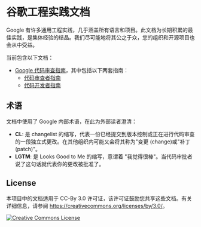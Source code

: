 # 谷歌工程实践文档

Google 有许多通用工程实践，几乎涵盖所有语言和项目。此文档为长期积累的最佳实践，是集体经验的结晶。我们尽可能地将其公之于众，您的组织和开源项目也会从中受益。

当前包含以下文档：

*   [Google 代码审查指南](review/index.md)，其中包括以下两套指南：
    *   [代码审查者指南](review/reviewer/index.md)
    *   [代码开发者指南](review/developer/index.md)

## 术语

文档中使用了 Google 内部术语，在此为外部读者澄清：

*   **CL**: 是 changelist 的缩写，代表一份已经提交到版本控制或正在进行代码审查的一段独立式更改。在其他组织内可能又会将其称为"变更 (change)或"补丁 (patch)"。
*   **LGTM**: 是 Looks Good to Me 的缩写，意谓着 "我觉得很棒"。当代码审批者说了这句话就代表你的更改被批准了。

## License

本项目中的文档适用于 CC-By 3.0 许可证，该许可证鼓励您共享这些文档。有关详细信息，请参阅 <https://creativecommons.org/licenses/by/3.0/>。

<a rel="license" href="https://creativecommons.org/licenses/by/3.0/"><img alt="Creative Commons License" style="border-width:0" src="https://i.creativecommons.org/l/by/3.0/88x31.png" /></a>
